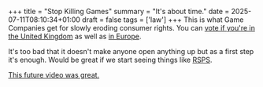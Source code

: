 +++
title = "Stop Killing Games"
summary = "It's about time."
date = 2025-07-11T08:10:34+01:00
draft = false
tags = ['law']
+++
This is what Game Companies get for slowly eroding consumer rights.
You can [vote if you're in the United Kingdom](petition.parliament.uk/petitions/702074/) as well as [in Europe](https://eci.ec.europa.eu/045/public/#/screen/home).

It's too bad that it doesn't make anyone open anything up but as a first step it's enough.
Would be great if we start seeing things like [RSPS](https://www.rsps.dev/releases).

[This future video was great.](https://www.youtube.com/watch?v=HIfRLujXtUo)
